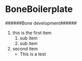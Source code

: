 BoneBoilerplate
================

######Bone development######

1. this is the first item
    1. sub item
    2. sub item
2. second item
    + This is a test